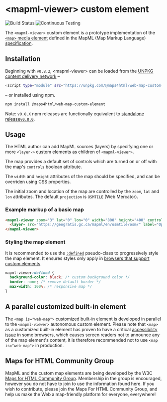 # &lt;mapml-viewer&gt; custom element

![Build Status](https://api.travis-ci.com/Maps4HTML/Web-Map-Custom-Element.svg?branch=master)
![Continuous Testing](https://github.com/Maps4HTML/Web-Map-Custom-Element/workflows/Continuous%20Testing/badge.svg)

The `<mapml-viewer>` custom element is a prototype implementation of the
[`<map>` media element](https://maps4html.org/MapML/spec/#web-maps)
defined in the MapML (Map Markup Language)
[specification](https://maps4html.org/MapML/spec/).

## Installation

Beginning with `v0.8.2`, &lt;mapml-viewer&gt; can be loaded from the [UNPKG content delivery network](https://unpkg.com/) –
```bash
<script type="module" src="https://unpkg.com/@maps4html/web-map-custom-element@0.8.2/dist/mapml-viewer.js"></script>
```

– or installed using npm.
```bash
npm install @maps4html/web-map-custom-element
```

Note: `v0.8.X` npm releases are functionally equivalent to [standalone release`v0.8.0`](https://github.com/Maps4HTML/Web-Map-Custom-Element/releases/tag/v0.8.0).

## Usage

The HTML author can add MapML
sources (layers) by specifying one or more `<layer->` custom elements as
children of `<mapml-viewer>`.

The map provides a default set of controls which are turned on or off with the
map's `controls` boolean attribute.

The `width` and `height` attributes of the map should be specified,
and can be overriden using CSS properties.

The initial zoom and location of the map are controlled by the `zoom`,
`lat` and `lon` attributes.
The default `projection` is `OSMTILE` (Web Mercator).

### Example markup of a basic map

```html
<mapml-viewer zoom="3" lat="0" lon="0" width="800" height="400" controls>
  <layer- src="https://geogratis.gc.ca/mapml/en/osmtile/osm/" label="OpenStreetMap" checked></layer->
</mapml-viewer>
```

### Styling the map element

It is recommended to use the
[`:defined`](https://developer.mozilla.org/en-US/docs/Web/CSS/:defined)
pseudo-class to progressively style the map element.
It ensures styles only apply in
[browsers that support custom elements](https://caniuse.com/custom-elementsv1).

```css
mapml-viewer:defined {
  background-color: black; /* custom background color */
  border: none; /* remove default border */
  max-width: 100%; /* responsive map */
}
```

## A parallel customized built-in element

The `<map is="web-map">` customized built-in element is developed in parallel
to the `<mapml-viewer>` autonomous custom element.
Please note that `<map>` as a customized built-in element has proven to have
a critical [accessibility issue](https://github.com/w3c/html-aam/issues/292)
in some browsers, which causes screen readers not to announce any of the map
element's content,
it is therefore recommended not to use `<map is="web-map">` in production.

## Maps for HTML Community Group

MapML and the custom map elements are being developed by the
W3C [Maps for HTML Community Group](http://www.w3.org/community/maps4html/).
Membership in the group is encouraged, however you do not have to join to use
the information found here.
If you wish to contribute, please join the Maps For HTML Community Group,
and help us make the Web a map-friendly platform for everyone, everywhere!
